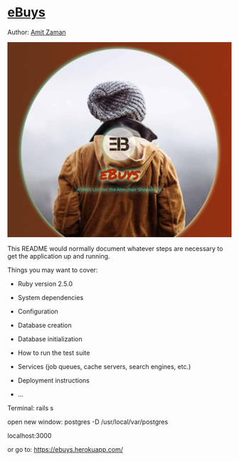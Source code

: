 # [eBuys](https://ebuys.herokuapp.com/)

Author: [Amit Zaman](https://github.com/amitzed)

<p align="center">
  <img src="ebuys1.jpg" width="850" title="hover text">
</p>

This README would normally document whatever steps are necessary to get the
application up and running.

Things you may want to cover:

* Ruby version
  2.5.0
* System dependencies

* Configuration

* Database creation

* Database initialization

* How to run the test suite

* Services (job queues, cache servers, search engines, etc.)

* Deployment instructions

* ...

Terminal:
rails s

open new window:
postgres -D /usr/local/var/postgres

localhost:3000

or go to:
https://ebuys.herokuapp.com/
